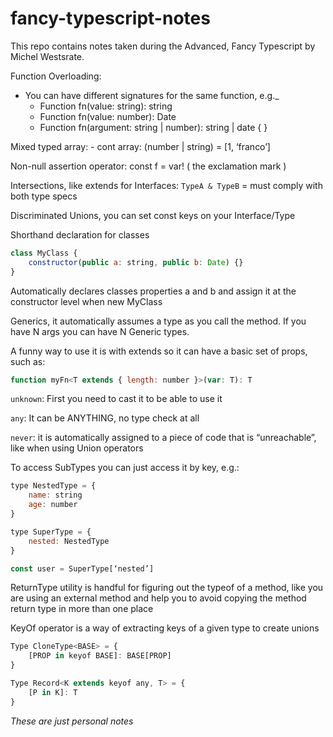 # fancy-typescript-notes

This repo contains notes taken during the Advanced, Fancy Typescript by Michel Westsrate.

Function Overloading:
- You can have different signatures for the same function, e.g._
    - Function fn(value: string): string
    - Function fn(value: number): Date
    - Function fn(argument: string | number): string | date { }

Mixed typed array:
	- cont array: (number | string) = [1, ‘franco’]

Non-null assertion operator: const f = var! ( the exclamation mark )

Intersections, like extends for Interfaces: `TypeA & TypeB` = must comply with both type specs

Discriminated Unions, you can set const keys on your Interface/Type

Shorthand declaration for classes
```javascript
class MyClass {
	constructor(public a: string, public b: Date) {}
}
```
Automatically declares classes properties a and b and assign it at the constructor level when new MyClass

Generics, it automatically assumes a type as you call the method. If you have N args you can have N Generic types.

A funny way to use it is with extends so it can have a basic set of props, such as:
```javascript
function myFn<T extends { length: number }>(var: T): T
```

`unknown`: First you need to cast it to be able to use it

`any`: It can be ANYTHING, no type check at all

`never`: it is automatically assigned to a piece of code that is “unreachable”, like when using Union operators

To access SubTypes you can just access it by key, e.g.:
```javascript
type NestedType = {
	name: string
	age: number
}

type SuperType = {
	nested: NestedType
}

const user = SuperType[‘nested’]
```

ReturnType utility is handful for figuring out the typeof of a method, like you are using an external method and help you to avoid copying the method return type in more than one place

KeyOf operator is a way of extracting keys of a given type to create unions

```javascript
Type CloneType<BASE> = {
	[PROP in keyof BASE]: BASE[PROP]
}

Type Record<K extends keyof any, T> = {
	[P in K]: T
}
```

*These are just personal notes*

